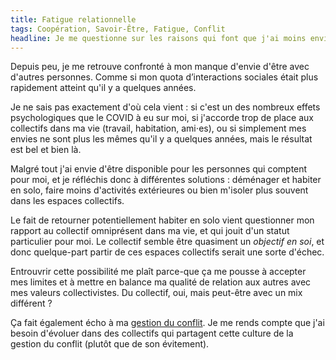 ```yaml
---
title: Fatigue relationnelle
tags: Coopération, Savoir-Être, Fatigue, Conflit
headline: Je me questionne sur les raisons qui font que j'ai moins envie d'être au contact des autres.
---
```


Depuis peu, je me retrouve confronté à mon manque d'envie d'être avec d'autres personnes. Comme si mon quota d’interactions sociales était plus rapidement atteint qu'il y a quelques années.

Je ne sais pas exactement d'où cela vient : si c'est un des nombreux effets psychologiques que le COVID à eu sur moi, si j'accorde trop de place aux collectifs dans ma vie (travail, habitation, ami⋅es), ou si simplement mes envies ne sont plus les mêmes qu'il y a quelques années, mais le résultat est bel et bien là.

Malgré tout j'ai envie d'être disponible pour les personnes qui comptent pour moi, et je réfléchis donc à différentes solutions : déménager et habiter en solo, faire moins d'activités extérieures ou bien m'isoler plus souvent dans les espaces collectifs.

Le fait de retourner potentiellement habiter en solo vient questionner mon rapport au collectif omniprésent dans ma vie, et qui jouit d'un statut particulier pour moi. Le collectif semble être quasiment un *objectif en soi*, et donc quelque-part partir de ces espaces collectifs serait une sorte d'échec.

Entrouvrir cette possibilité me plaît parce-que ça me pousse à accepter mes limites et à mettre en balance ma qualité de relation aux autres avec mes valeurs collectivistes. Du collectif, oui, mais peut-être avec un mix différent ?

Ça fait également écho à ma [gestion du conflit](conflit.html). Je me rends compte que j'ai besoin d'évoluer dans des collectifs qui partagent cette culture de la gestion du conflit (plutôt que de son évitement).
